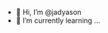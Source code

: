 - 👋 Hi, I’m @jadyason
- 🌱 I’m currently learning ...


<!---
jadyason/jadyason is a ✨ special ✨ repository because its `README.md` (this file) appears on your GitHub profile.
You can click the Preview link to take a look at your changes.
--->
